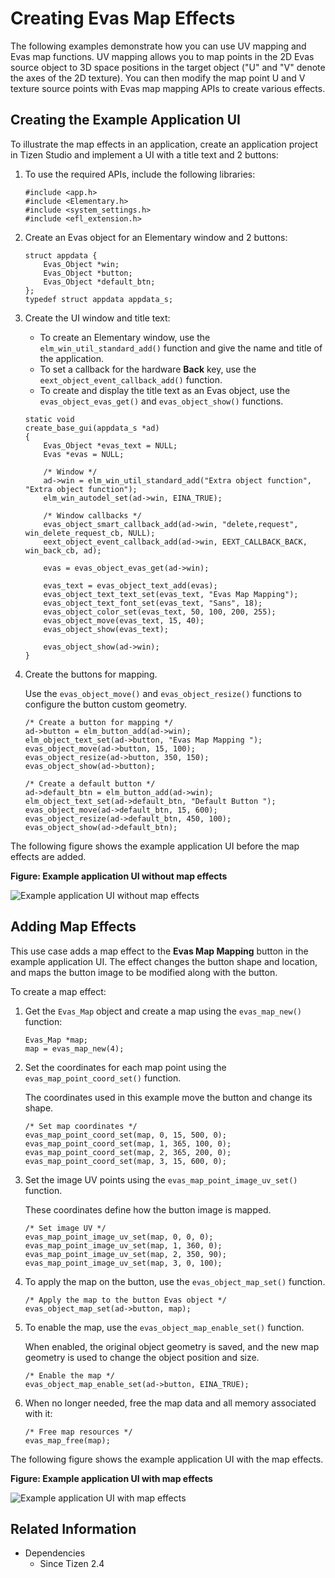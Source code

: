 # Creating Evas Map Effects

The following examples demonstrate how you can use UV mapping and Evas map functions. UV mapping allows you to map points in the 2D Evas source object to 3D space positions in the target object ("U" and "V" denote the axes of the 2D texture). You can then modify the map point U and V texture source points with Evas map mapping APIs to create various effects.

## Creating the Example Application UI

To illustrate the map effects in an application, create an application project in Tizen Studio and implement a UI with a title text and 2 buttons:

1. To use the required APIs, include the following libraries:

   ```
   #include <app.h>
   #include <Elementary.h>
   #include <system_settings.h>
   #include <efl_extension.h>
   ```

2. Create an Evas object for an Elementary window and 2 buttons:

   ```
   struct appdata {
       Evas_Object *win;
       Evas_Object *button;
       Evas_Object *default_btn;
   };
   typedef struct appdata appdata_s;
   ```

3. Create the UI window and title text:

   - To create an Elementary window, use the `elm_win_util_standard_add()` function and give the name and title of the application.
   - To set a callback for the hardware **Back** key, use the `eext_object_event_callback_add()` function.
   - To create and display the title text as an Evas object, use the `evas_object_evas_get()` and `evas_object_show()` functions.

   ```
   static void
   create_base_gui(appdata_s *ad)
   {
       Evas_Object *evas_text = NULL;
       Evas *evas = NULL;

       /* Window */
       ad->win = elm_win_util_standard_add("Extra object function", "Extra object function");
       elm_win_autodel_set(ad->win, EINA_TRUE);

       /* Window callbacks */
       evas_object_smart_callback_add(ad->win, "delete,request", win_delete_request_cb, NULL);
       eext_object_event_callback_add(ad->win, EEXT_CALLBACK_BACK, win_back_cb, ad);

       evas = evas_object_evas_get(ad->win);

       evas_text = evas_object_text_add(evas);
       evas_object_text_text_set(evas_text, "Evas Map Mapping");
       evas_object_text_font_set(evas_text, "Sans", 18);
       evas_object_color_set(evas_text, 50, 100, 200, 255);
       evas_object_move(evas_text, 15, 40);
       evas_object_show(evas_text);

       evas_object_show(ad->win);
   }
   ```

4. Create the buttons for mapping.

   Use the `evas_object_move()` and `evas_object_resize()` functions to configure the button custom geometry.

   ```
   /* Create a button for mapping */
   ad->button = elm_button_add(ad->win);
   elm_object_text_set(ad->button, "Evas Map Mapping ");
   evas_object_move(ad->button, 15, 100);
   evas_object_resize(ad->button, 350, 150);
   evas_object_show(ad->button);

   /* Create a default button */
   ad->default_btn = elm_button_add(ad->win);
   elm_object_text_set(ad->default_btn, "Default Button ");
   evas_object_move(ad->default_btn, 15, 600);
   evas_object_resize(ad->default_btn, 450, 100);
   evas_object_show(ad->default_btn);
   ```

The following figure shows the example application UI before the map effects are added.

**Figure: Example application UI without map effects**

![Example application UI without map effects](./media/evas_map_effect_without.png)

## Adding Map Effects

This use case adds a map effect to the **Evas Map Mapping** button in the example application UI. The effect changes the button shape and location, and maps the button image to be modified along with the button.

To create a map effect:

1. Get the `Evas_Map` object and create a map using the `evas_map_new()` function:

   ```
   Evas_Map *map;
   map = evas_map_new(4);
   ```

2. Set the coordinates for each map point using the `evas_map_point_coord_set()` function.

   The coordinates used in this example move the button and change its shape.

   ```
   /* Set map coordinates */
   evas_map_point_coord_set(map, 0, 15, 500, 0);
   evas_map_point_coord_set(map, 1, 365, 100, 0);
   evas_map_point_coord_set(map, 2, 365, 200, 0);
   evas_map_point_coord_set(map, 3, 15, 600, 0);
   ```

3. Set the image UV points using the `evas_map_point_image_uv_set()` function.

   These coordinates define how the button image is mapped.

   ```
   /* Set image UV */
   evas_map_point_image_uv_set(map, 0, 0, 0);
   evas_map_point_image_uv_set(map, 1, 360, 0);
   evas_map_point_image_uv_set(map, 2, 350, 90);
   evas_map_point_image_uv_set(map, 3, 0, 100);
   ```

4. To apply the map on the button, use the `evas_object_map_set()` function.
   ```
   /* Apply the map to the button Evas object */
   evas_object_map_set(ad->button, map);
   ```

5. To enable the map, use the `evas_object_map_enable_set()` function.

   When enabled, the original object geometry is saved, and the new map geometry is used to change the object position and size.
   ```
   /* Enable the map */
   evas_object_map_enable_set(ad->button, EINA_TRUE);
   ```

6. When no longer needed, free the map data and all memory associated with it:

   ```
   /* Free map resources */
   evas_map_free(map);
   ```

The following figure shows the example application UI with the map effects.

**Figure: Example application UI with map effects**

![Example application UI with map effects](./media/evas_map_effect.png)

## Related Information
- Dependencies
  - Since Tizen 2.4
  
